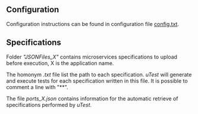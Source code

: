 ## Configuration
Configuration instructions can be found in configuration file [config.txt](https://github.com/uDEVOPS2020/MacroHive/blob/main/uTest/clientCommands/initFiles/config.txt).

## Specifications
Folder *"JSONFiles_X"* contains microservices specifications to upload before execution, X is the application name.

The homonym *.txt* file list the path to each specification. *uTest* will generate and execute tests for each specification written in this file. It is possible to comment a line with "**".

The file *ports_X.json* contains information for the automatic retrieve of specifications performed by *uTest*.
